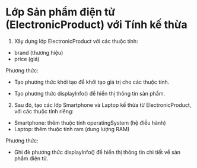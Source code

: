 # Lớp Sản phẩm điện tử (ElectronicProduct) với Tính kế thừa

1. Xây dựng lớp ElectronicProduct với các thuộc tính:

- brand (thương hiệu)
- price (giá)

Phương thức:

- Tạo phương thức khởi tạo để khởi tạo giá trị cho các thuộc tính.

- Tạo phương thức displayInfo() để hiển thị thông tin sản phẩm.

2. Sau đó, tạo các lớp Smartphone và Laptop kế thừa từ ElectronicProduct, với các thuộc tính riêng:

- Smartphone: thêm thuộc tính operatingSystem (hệ điều hành)
- Laptop: thêm thuộc tính ram (dung lượng RAM)

Phương thức:

- Ghi đè phương thức displayInfo() để hiển thị thông tin chi tiết về sản phẩm điện tử.